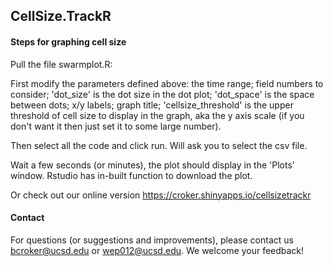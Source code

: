 
## CellSize.TrackR


#### Steps for graphing cell size

Pull the file swarmplot.R:

First modify the parameters defined above:  the time range; field numbers to consider; 'dot_size' is the dot size in the dot plot; 'dot_space' is the space between dots; x/y labels; graph title; 'cellsize_threshold' is the upper threshold of cell size to display in the graph, aka the y axis scale (if you don't want it then just set it to some large number).

Then select all the code and click run. Will ask you to select the csv file.

Wait a few seconds (or minutes), the plot should display in the 'Plots' window. Rstudio has in-built function to download the plot.


Or check out our online version https://croker.shinyapps.io/cellsizetrackr

#### Contact
For questions (or suggestions and improvements), please contact us bcroker@ucsd.edu or wep012@ucsd.edu.  We welcome your feedback!
